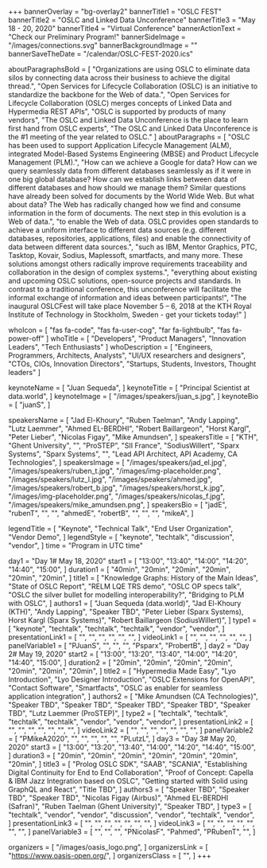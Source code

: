 +++
bannerOverlay = "bg-overlay2"
bannerTitle1 = "OSLC FEST"
bannerTitle2 = "OSLC and Linked Data Unconference"
bannerTitle3 = "May 18 - 20, 2020"
bannerTitle4 = "Virtual Conference"
bannerActionText = "Check our Preliminary Program!"
bannerSideImage = "/images/connections.svg"
bannerBackgroundImage = ""
bannerSaveTheDate = "/calendar/OSLC-FEST-2020.ics"

aboutParagraphsBold = [
  "Organizations are using OSLC to eliminate data silos by connecting data across their business to achieve the digital thread.",
  "Open Services for Lifecycle Collaboration (OSLC) is an initiative to standardize the backbone for the Web of data.",
  "Open Services for Lifecycle Collaboration (OSLC) merges concepts of Linked Data and Hypermedia REST APIs",
  "OSLC is supported by products of many vendors",
  "The OSLC and Linked Data Unconference is the place to learn first hand from OSLC experts",
  "The OSLC and Linked Data Unconference is the #1 meeting of the year related to OSLC."
]
aboutParagraphs = [
  "OSLC has been used to support Application Lifecycle Management (ALM), integrated Model-Based Systems Engineering (MBSE) and Product Lifecycle Management (PLM).",
  "How can we achieve a Google for data? How can we query seamlessly data from different databases seamlessly as if it were in one big global database? How can we establish links between data of different databases and how should we manage them? Similar questions have already been solved for documents by the World Wide Web. But what about data? The Web has radically changed how we find and consume information in the form of documents. The next step in this evolution is a Web of data.",
  "to enable the Web of data. OSLC provides open standards to achieve a uniform interface to different data sources (e.g. different databases, repositories, applications, files) and enable the connectivity of data between different data sources.",
  "such as IBM, Mentor Graphics, PTC, Tasktop, Kovair, Sodius, Maplessoft, smartfacts, and many more. These solutions amongst others radically improve requirements traceability and collaboration in the design of complex systems.",
  "everything about existing and upcoming OSLC solutions, open-source projects and standards. In contrast to a traditional conference, this unconference will facilitate the informal exchange of information and ideas between participants!",
  "The inaugural OSLCFest will take place November 5 – 6, 2018 at the KTH Royal Institute of Technology in Stockholm, Sweden - get your tickets today!"
]

whoIcon = [
  "fas fa-code",
  "fas fa-user-cog",
  "far fa-lightbulb",
  "fas fa-power-off"
]
whoTitle = [
  "Developers",
  "Product Managers",
  "Innovation Leaders",
  "Tech Enthusiasts"
]
whoDescription = [
  "Engineers, Programmers, Architects, Analysts",
  "UI/UX researchers and designers",
  "CTOs, CIOs, Innovation Directors",
  "Startups, Students, Investors, Thought leaders"
]

keynoteName = [
  "Juan Sequeda",
]
keynoteTitle = [
  "Principal Scientist at data.world",
]
keynoteImage = [
  "/images/speakers/juan_s.jpg",
]
keynoteBio = [
  "juanS",
]


speakersName = [
  "Jad El-Khoury",
  "Ruben Taelman",
  "Andy Lapping",
  "Lutz Laemmer",
  "Ahmed EL-BERDHI",
  "Robert Baillargeon",
  "Horst Kargl",
  "Peter Lieber",
  "Nicolas Figay",
  "Mike Amundsen",
]
speakersTitle = [
  "KTH",
  "Ghent University",
  "",
  "ProSTEP",
  "SII France",
  "SodiusWillert",
  "Sparx Systems",
  "Sparx Systems",
  "",
  "Lead API Architect, API Academy, CA Technologies",
]
speakersImage = [
  "/images/speakers/jad_el.jpg",
  "/images/speakers/ruben_t.jpg",
  "/images/img-placeholder.png",
  "/images/speakers/lutz_l.jpg",
  "/images/speakers/ahmed.jpg",
  "/images/speakers/robert_b.jpg",
  "/images/speakers/horst_k.jpg",
  "/images/img-placeholder.png",
  "/images/speakers/nicolas_f.jpg",
  "/images/speakers/mike_amundsen.png",
]
speakersBio = [
  "jadE",
  "rubenT",
  "",
  "",
  "ahmedE",
  "robertB",
  "",
  "",
  "",
  "mikeA",
]

legendTitle = [
  "Keynote",
  "Technical Talk",
  "End User Organization",
  "Vendor Demo",
]
legendStyle = [
  "keynote",
  "techtalk",
  "discussion",
  "vendor",
]
time = "Program in UTC time"

day1 = "Day 1# May 18, 2020"
start1 = [
  "13:00",
  "13:40",
  "14:00",
  "14:20",
  "14:40",
  "15:00",
]
duration1 = [
  "40min",
  "20min",
  "20min",
  "20min",
  "20min",
  "20min",
]
title1 = [
  "Knowledge Graphs: History of the Main Ideas",
  "State of OSLC Report",
  "RELM LQE TRS demo",
  "OSLC OP specs talk",
  "OSLC the silver bullet for modelling interoperability?",
  "Bridging to PLM with OSLC",
]
authors1 = [
  "Juan Sequeda (data.world)",
  "Jad El-Khoury (KTH)",
  "Andy Lapping",
  "Speaker TBD",
  "Peter Lieber (Sparx Systems), Horst Kargl (Sparx Systems)",
  "Robert Baillargeon (SodiusWillert)",
]
type1 = [
  "keynote",
  "techtalk",
  "techtalk",
  "techtalk",
  "vendor",
  "vendor",
]
presentationLink1 = [
  "",
  "",
  "",
  "",
  "",
  "",
]
videoLink1 = [
  "",
  "",
  "",
  "",
  "",
  "",
]
panelVariable1 = [
  "PJuanS",
  "",
  "",
  "",
  "Psparx",
  "ProbertB",
]
day2 = "Day 2# May 19, 2020"
start2 = [
  "13:00",
  "13:20",
  "13:40",
  "14:00",
  "14:20",
  "14:40",
  "15:00",
]
duration2 = [
  "20min",
  "20min",
  "20min",
  "20min",
  "20min",
  "20min",
  "20min",
]
title2 = [
  "Hypermedia Made Easy",
  "Lyo Introduction",
  "Lyo Designer Introduction",
  "OSLC Extensions for OpenAPI",
  "Contact Software",
  "Smartfacts",
  "OSLC as enabler for seamless application integration",
]
authors2 = [
  "Mike Amundsen (CA Technologies)",
  "Speaker TBD",
  "Speaker TBD",
  "Speaker TBD",
  "Speaker TBD",
  "Speaker TBD",
  "Lutz Laemmer (ProSTEP)",
]
type2 = [
  "techtalk",
  "techtalk",
  "techtalk",
  "techtalk",
  "vendor",
  "vendor",
  "vendor",
]
presentationLink2 = [
  "",
  "",
  "",
  "",
  "",
  "",
  "",
]
videoLink2 = [
  "",
  "",
  "",
  "",
  "",
  "",
  "",
]
panelVariable2 = [
  "PMikeA2020",
  "",
  "",
  "",
  "",
  "",
  "PLutzL",
]
day3 = "Day 3# May 20, 2020"
start3 = [
  "13:00",
  "13:20",
  "13:40",
  "14:00",
  "14:20",
  "14:40",
  "15:00",
]
duration3 = [
  "20min",
  "20min",
  "20min",
  "20min",
  "20min",
  "20min",
  "20min",
]
title3 = [
  "Prolog OSLC SDK",
  "SAAB",
  "SCANIA",
  "Establishing Digital Continuity for End to End Collaboration",
  "Proof of Concept: Capella & IBM Jazz Integration based on OSLC",
  "Getting started with Solid using GraphQL and React",
  "Title TBD",
]
authors3 = [
  "Speaker TBD",
  "Speaker TBD",
  "Speaker TBD",
  "Nicolas Figay (Airbus)",
  "Ahmed EL-BERDHI (Safran)",
  "Ruben Taelman (Ghent University)",
  "Speaker TBD",
]
type3 = [
  "techtalk",
  "vendor",
  "vendor",
  "discussion",
  "vendor",
  "techtalk",
  "vendor",
]
presentationLink3 = [
  "",
  "",
  "",
  "",
  "",
  "",
  "",
]
videoLink3 = [
  "",
  "",
  "",
  "",
  "",
  "",
  "",
]
panelVariable3 = [
  "",
  "",
  "",
  "PNicolasF",
  "Pahmed",
  "PRubenT",
  "",
]


organizers = [
    "/images/oasis_logo.png",
]
organizersLink = [
    "https://www.oasis-open.org/",
]
organizersClass = [
    "",
]
+++
